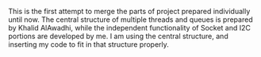 This is the first attempt to merge the parts of project prepared individually until now. The central structure of multiple threads and queues is prepared by Khalid AlAwadhi, while the independent functionality of Socket and I2C portions are developed by me. I am using the central structure, and inserting my code to fit in that structure properly. 